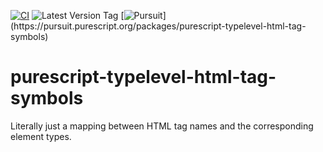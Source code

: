 [![CI](https://github.com/UnrelatedString/purescript-typelevel-html-tag-symbols/actions/workflows/ci.yml/badge.svg?branch=main)](https://github.com/UnrelatedString/purescript-typelevel-html-tag-symbols/actions/workflows/ci.yml)
![Latest Version Tag](https://img.shields.io/github/v/tag/UnrelatedString/purescript-typelevel-html-tag-symbols)
[![Pursuit](https://pursuit.purescript.org/packages/purescript-typelevel-html-tag-symbols/badge?)](https://pursuit.purescript.org/packages/purescript-typelevel-html-tag-symbols)

# purescript-typelevel-html-tag-symbols

Literally just a mapping between HTML tag names and the corresponding element types.
